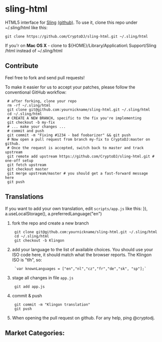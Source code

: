 sling-html
============

HTML5 interface for [Sling](http://tba...) [(github)](https://github.com/CryptoDJ/sling-core).
To use it, clone this repo under ~/.sling/html like this:

    git clone https://github.com/CryptoDJ/sling-html.git ~/.sling/html
    
If you'r on **Mac OS X** - clone to ${HOME}/Library/Application\ Support/Sling /html instead of ~/.sling/html

Contribute
----------

Feel free to fork and send pull requests!

To make it easier for us to accept your patches, please follow the conventional GitHub workflow:

     # after forking, clone your repo
     rm -rf ~/.sling/html
     git clone git@github.com:yournickname/sling-html.git ~/.sling/html
     cd ~/.sling/html
     # CREATE A NEW BRANCH, specific to the fix you're implementing
     git checkout -b my-fix
     # ... make your changes ...
     # commit and push
     git commit -m "Fixing #1234 - bad foobarizer" && git push
     # Now open a pull request from branch my-fix to CryptoDJ:master on github.
     # Once the request is accepted, switch back to master and track upstream
     git remote add upstream https://github.com/CryptoDJ/sling-html.git # one-off setup
     git fetch upstream
     git checkout master
     git merge upstream/master # you should get a fast-forward message here
     git push

Translations
------------

If you want to add your own translation, edit `scripts/app.js` like this:
    }), a.useLocalStorage(), a.preferredLanguage("en")

1. fork the repo and create a new branch

        git clone git@github.com:yournickname/sling-html.git ~/.sling/html
        cd ~/.sling/html
        git checkout -b Klingon

2. add your language to the list of available choices. You should use your ISO code here,
it should match what the browser reports. The Klingon ISO is "tlh", so:


        `var knownLanguages = ["en","nl","cz","fr","de","sk", "sp"];`
    
4. stage all changes in file `app.js` 

        git add app.js
        
5. commit & push


        git commit -m "Klingon translation"
        git push   
 
3. When opening the pull request on github. For any help, ping @cryptodj.


Market Categories:
------------


